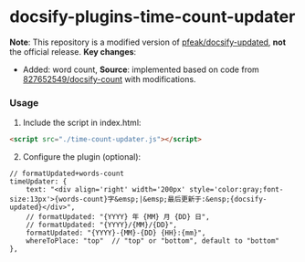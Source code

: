# docsify-plugins-time-count-updater

**Note**: This repository is a modified version of [pfeak/docsify-updated](https://github.com/pfeak/docsify-updated), **not** the official release. 
**Key changes**: 
- Added: word count, **Source**: implemented based on code from [827652549/docsify-count](https://github.com/827652549/docsify-count) with modifications.

### Usage
1. Include the script in index.html:
  ``` html
  <script src="./time-count-updater.js"></script>
  ```
2. Configure the plugin (optional):
  ```
  // formatUpdated+words-count
  timeUpdater: {
      text: "<div align='right' width='200px' style='color:gray;font-size:13px'>{words-count}字&emsp;|&emsp;最后更新于:&ensp;{docsify-updated}</div>",
      // formatUpdated: "{YYYY} 年 {MM} 月 {DD} 日",
      // formatUpdated: "{YYYY}/{MM}/{DD}",
      formatUpdated: "{YYYY}-{MM}-{DD} {HH}:{mm}",
      whereToPlace: "top"  // "top" or "bottom", default to "bottom"
  },
  ```
